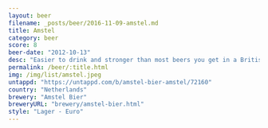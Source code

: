 ```yaml
---
layout: beer
filename: _posts/beer/2016-11-09-amstel.md
title: Amstel
category: beer
score: 8
beer-date: "2012-10-13"
desc: "Easier to drink and stronger than most beers you get in a British pub"
permalink: /beer/:title.html
img: /img/list/amstel.jpeg
untappd: "https://untappd.com/b/amstel-bier-amstel/72160"
country: "Netherlands"
brewery: "Amstel Bier"
breweryURL: "brewery/amstel-bier.html"
style: "Lager - Euro"
---
```

